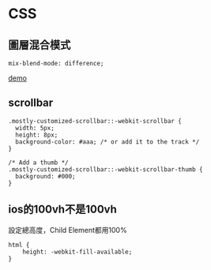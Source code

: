 # CSS


## 圖層混合模式
```
mix-blend-mode: difference;
```
[demo](https://developer.mozilla.org/en-US/docs/Web/CSS/mix-blend-mode)

## scrollbar
```
.mostly-customized-scrollbar::-webkit-scrollbar {
  width: 5px;
  height: 8px;
  background-color: #aaa; /* or add it to the track */
}

/* Add a thumb */
.mostly-customized-scrollbar::-webkit-scrollbar-thumb {
  background: #000;
}
```

## ios的100vh不是100vh
設定總高度，Child Element都用100%
```
html {
    height: -webkit-fill-available;
}
```